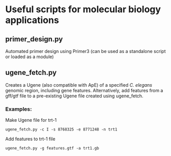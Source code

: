 # Useful scripts for molecular biology applications

## primer_design.py

Automated primer design using Primer3 (can be used as a standalone script or loaded as a module)

## ugene_fetch.py

Creates a Ugene (also compatible with ApE) of a specified *C. elegans* genomic region, including gene features. Alternatively, add features from a gff/gtf file to a pre-existing Ugene file created using ugene_fetch.

### Examples:

Make Ugene file for trt-1
```
ugene_fetch.py -c I -s 8768325 -e 8771248 -n trt1
```
Add features to trt-1 file
```
ugene_fetch.py -g features.gtf -a trt1.gb
```
